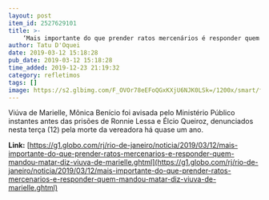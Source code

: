 ```yaml
---
layout: post
item_id: 2527629101
title: >-
    ‘Mais importante do que prender ratos mercenários é responder quem mandou matar’, diz viúva de Marielle
author: Tatu D'Oquei
date: 2019-03-12 15:18:28
pub_date: 2019-03-12 15:18:28
time_added: 2019-12-23 21:19:32
category: refletimos
tags: []
image: https://s2.glbimg.com/F_OVOr78eEFoQGxKXjU6NJK0LSk=/1200x/smart/filters:cover():strip_icc()/s03.video.glbimg.com/x720/7449034.jpg
---
```


Viúva de Marielle, Mônica Benício foi avisada pelo Ministério Público instantes antes das prisões de Ronnie Lessa e Élcio Queiroz, denunciados nesta terça (12) pela morte da vereadora há quase um ano.

**Link:** [https://g1.globo.com/rj/rio-de-janeiro/noticia/2019/03/12/mais-importante-do-que-prender-ratos-mercenarios-e-responder-quem-mandou-matar-diz-viuva-de-marielle.ghtml](https://g1.globo.com/rj/rio-de-janeiro/noticia/2019/03/12/mais-importante-do-que-prender-ratos-mercenarios-e-responder-quem-mandou-matar-diz-viuva-de-marielle.ghtml)

